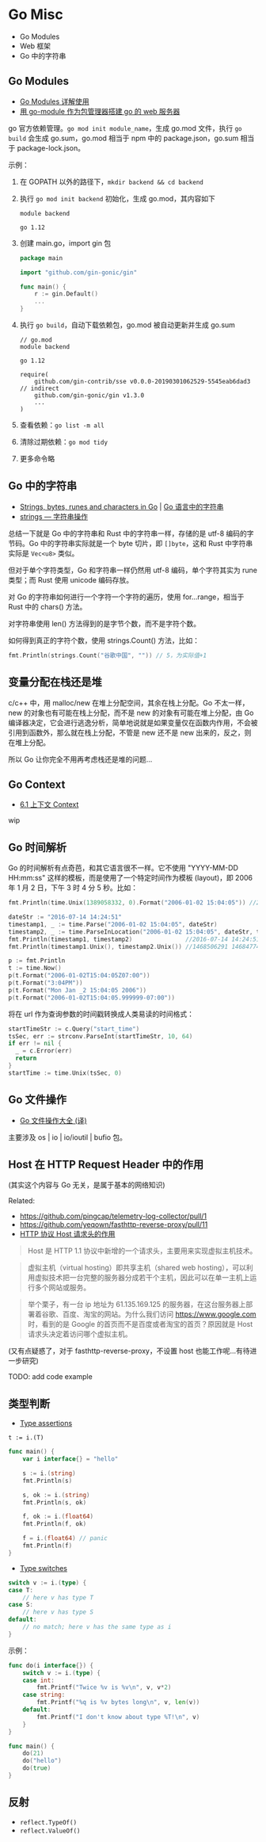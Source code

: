 # Go Misc

- Go Modules
- Web 框架
- Go 中的字符串

## Go Modules

- [Go Modules 详解使用](https://learnku.com/articles/27401)
- [用 go-module 作为包管理器搭建 go 的 web 服务器](https://www.hulunhao.com/go/go-web-backend-starter/)

go 官方依赖管理。`go mod init module_name`，生成 go.mod 文件，执行 `go build` 会生成 go.sum，go.mod 相当于 npm 中的 package.json，go.sum 相当于 package-lock.json。

示例：

1. 在 GOPATH 以外的路径下，`mkdir backend && cd backend`
1. 执行 `go mod init backend` 初始化，生成 go.mod，其内容如下

   ```
   module backend

   go 1.12
   ```

1. 创建 main.go，import gin 包

   ```go
   package main

   import "github.com/gin-gonic/gin"

   func main() {
       r := gin.Default()
       ...
   }
   ```

1. 执行 `go build`，自动下载依赖包，go.mod 被自动更新并生成 go.sum

   ```
   // go.mod
   module backend

   go 1.12

   require(
       github.com/gin-contrib/sse v0.0.0-20190301062529-5545eab6dad3 // indirect
       github.com/gin-gonic/gin v1.3.0
       ...
   )
   ```

1. 查看依赖：`go list -m all`

1. 清除过期依赖：`go mod tidy`

1. 更多命令略

## Go 中的字符串

- [Strings, bytes, runes and characters in Go](https://blog.golang.org/strings) | [Go 语言中的字符串](https://www.jianshu.com/p/01a842787637)
- [strings — 字符串操作](https://books.studygolang.com/The-Golang-Standard-Library-by-Example/chapter02/02.1.html)

总结一下就是 Go 中的字符串和 Rust 中的字符串一样，存储的是 utf-8 编码的字节码。Go 中的字符串实际就是一个 byte 切片，即 `[]byte`，这和 Rust 中字符串实际是 `Vec<u8>` 类似。

但对于单个字符类型，Go 和字符串一样仍然用 utf-8 编码，单个字符其实为 rune 类型；而 Rust 使用 unicode 编码存放。

对 Go 的字符串如何进行一个字符一个字符的遍历，使用 for...range，相当于 Rust 中的 chars() 方法。

对字符串使用 len() 方法得到的是字节个数，而不是字符个数。

如何得到真正的字符个数，使用 strings.Count() 方法，比如：

```go
fmt.Println(strings.Count("谷歌中国", "")) // 5，为实际值+1
```

## 变量分配在栈还是堆

c/c++ 中，用 malloc/new 在堆上分配空间，其余在栈上分配。Go 不太一样，new 的对象也有可能在栈上分配，而不是 new 的对象有可能在堆上分配，由 Go 编译器决定，它会进行逃逸分析，简单地说就是如果变量仅在函数内作用，不会被引用到函数外，那么就在栈上分配，不管是 new 还不是 new 出来的，反之，则在堆上分配。

所以 Go 让你完全不用再考虑栈还是堆的问题...

## Go Context

- [6.1 上下文 Context](https://draveness.me/golang/docs/part3-runtime/ch06-concurrency/golang-context/)

wip

## Go 时间解析

Go 的时间解析有点奇芭，和其它语言很不一样。它不使用 "YYYY-MM-DD HH:mm:ss" 这样的模板，而是使用了一个特定时间作为模板 (layout)，即 2006 年 1 月 2 日，下午 3 时 4 分 5 秒。比如：

```go
fmt.Println(time.Unix(1389058332, 0).Format("2006-01-02 15:04:05")) //2014-01-07 09:32:12

dateStr := "2016-07-14 14:24:51"
timestamp1, _ := time.Parse("2006-01-02 15:04:05", dateStr)
timestamp2, _ := time.ParseInLocation("2006-01-02 15:04:05", dateStr, time.Local)
fmt.Println(timestamp1, timestamp2)               //2016-07-14 14:24:51 +0000 UTC 2016-07-14 14:24:51 +0800 CST
fmt.Println(timestamp1.Unix(), timestamp2.Unix()) //1468506291 1468477491

p := fmt.Println
t := time.Now()
p(t.Format("2006-01-02T15:04:05Z07:00"))
p(t.Format("3:04PM"))
p(t.Format("Mon Jan _2 15:04:05 2006"))
p(t.Format("2006-01-02T15:04:05.999999-07:00"))
```

将在 url 作为查询参数的时间戳转换成人类易读的时间格式：

```go
startTimeStr := c.Query("start_time")
tsSec, err := strconv.ParseInt(startTimeStr, 10, 64)
if err != nil {
  _ = c.Error(err)
  return
}
startTime := time.Unix(tsSec, 0)
```

## Go 文件操作

- [Go 文件操作大全 (译)](https://colobu.com/2016/10/12/go-file-operations/)

主要涉及 os | io | io/ioutil | bufio 包。

## Host 在 HTTP Request Header 中的作用

(其实这个内容与 Go 无关，是属于基本的网络知识)

Related:

- https://github.com/pingcap/telemetry-log-collector/pull/1
- https://github.com/yeqown/fasthttp-reverse-proxy/pull/11
- [HTTP 协议 Host 请求头的作用](https://blog.csdn.net/codejas/article/details/82844032)

> Host 是 HTTP 1.1 协议中新增的一个请求头，主要用来实现虚拟主机技术。

> 虚拟主机（virtual hosting）即共享主机（shared web hosting），可以利用虚拟技术把一台完整的服务器分成若干个主机，因此可以在单一主机上运行多个网站或服务。

> 举个栗子，有一台 ip 地址为 61.135.169.125 的服务器，在这台服务器上部署着谷歌、百度、淘宝的网站。为什么我们访问 https://www.google.com 时，看到的是 Google 的首页而不是百度或者淘宝的首页？原因就是 Host 请求头决定着访问哪个虚拟主机。

(又有点疑惑了，对于 fasthttp-reverse-proxy，不设置 host 也能工作呢...有待进一步研究)

TODO: add code example

## 类型判断

- [Type assertions](https://tour.golang.org/methods/15)

`t := i.(T)`

```go
func main() {
	var i interface{} = "hello"

	s := i.(string)
	fmt.Println(s)

	s, ok := i.(string)
	fmt.Println(s, ok)

	f, ok := i.(float64)
	fmt.Println(f, ok)

	f = i.(float64) // panic
	fmt.Println(f)
}
```

- [Type switches](https://tour.golang.org/methods/16)

```go
switch v := i.(type) {
case T:
    // here v has type T
case S:
    // here v has type S
default:
    // no match; here v has the same type as i
}
```

示例：

```go
func do(i interface{}) {
	switch v := i.(type) {
	case int:
		fmt.Printf("Twice %v is %v\n", v, v*2)
	case string:
		fmt.Printf("%q is %v bytes long\n", v, len(v))
	default:
		fmt.Printf("I don't know about type %T!\n", v)
	}
}

func main() {
	do(21)
	do("hello")
	do(true)
}
```

## 反射

- `reflect.TypeOf()`
- `reflect.ValueOf()`
